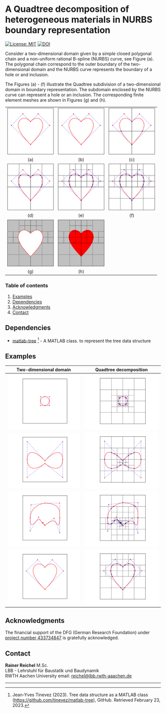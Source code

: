 # A Quadtree decomposition of heterogeneous materials in NURBS boundary representation

[![License: MIT](https://img.shields.io/badge/License-MIT-success.svg)](https://opensource.org/licenses/MIT)
 [![DOI](https://zenodo.org/badge/DOI/10.5281/zenodo.7670494.svg)](https://doi.org/10.5281/zenodo.7670494)

Consider a two-dimensional domain given by a simple closed polygonal chain and
a non-uniform rational B-spline (NURBS) curve, see Figure (a).  The polygonal chain correspond to the outer
boundary of the two-dimensional domain and the NURBS curve represents the
boundary of a hole or and inclusion.  

The Figures (a) - (f) illustrate the Quadtree subdivision of a two-dimensional
domain in boundary representation. 
The subdomain enclosed by the NURBS curve can represent a hole or an
inclusion. The corresponding finite element meshes are shown in Figures (g) and (h).

| | | |
| :---: | :---: | :---: |
| <img src="./Images/HeartQuadtreeDecomp0.png" alt=" " width="150px"/> | <img src="./Images/HeartQuadtreeDecomp0.png" alt=" " width="150px"/>  | <img src="./Images/HeartQuadtreeDecomp1.png" alt=" " width="150px"/> |
| (a)  | (b)  | (c) |
| <img src="./Images/HeartQuadtreeDecomp2.png" alt=" " width="150px"/> | <img src="./Images/HeartQuadtreeDecomp3.png" alt=" " width="150px"/> | <img src="./Images/HeartQuadtreeDecomp4.png" alt=" " width="150px"/> |
| (d) | (e) | (f) |
| <img src="./Images/HeartQuadtreeDecomp6.png" alt=" " width="150px"/> | <img src="./Images/HeartQuadtreeDecomp7.png" alt=" " width="150px"/> |  |
| (g) | (h) |  |


### Table of contents
1. [Examples](#examples)
1. [Dependencies](#dependencies)
1. [Acknowledgments](#acknowledgments)
1. [Contact](#contact)

## Dependencies

- [matlab-tree](https://github.com/tinevez/matlab-tree) [^1] - A MATLAB class.
  to represent the tree data structure

[^1]:  Jean-Yves Tinevez (2023). Tree data structure as a MATLAB class
(https://github.com/tinevez/matlab-tree), GitHub. Retrieved February 23, 2023.

## Examples

| Two-dimensional domain | Quadtree decomposition |
| :---: | :---: |
|<img src="./Examples/Circumference0.png" alt=" " width="300px"/> | <img src="./Examples/Circumference1.png" alt=" " width="300px"/> |
|<img src="./Examples/DoubleCircumference0.png" alt=" " width="300px"/> | <img src="./Examples/DoubleCircumference1.png" alt=" " width="300px"/> |
|<img src="./Examples/Mobi-Dick0.png" alt=" " width="300px"/> | <img src="./Examples/Mobi-Dick1.png" alt=" " width="300px"/> |
|<img src="./Examples/Heart0.png" alt=" " width="300px"/> | <img src="./Examples/Heart1.png" alt=" " width="300px"/> |



## Acknowledgments <a name="acknowledgments"></a>

The financial support of the DFG (German Research Foundation) under 
[project number 433734847](https://gepris.dfg.de/gepris/projekt/433734847?language=en)
is gratefully acknowledged.

## Contact <a name="contact"></a>  

**Rainer Reichel** M.Sc.  
LBB - Lehrstuhl für Baustatik und Baudynamik  
RWTH Aachen University 
email: <reichel@lbb.rwth-aaachen.de>

---


